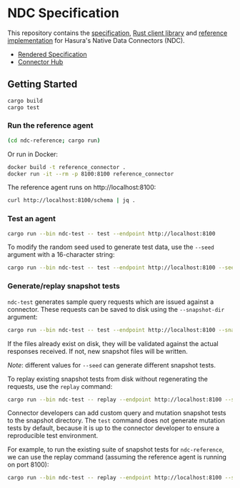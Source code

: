 # NDC Specification

This repository contains the [specification](./specification), [Rust client library](./ndc-client) and [reference implementation](./ndc-reference) for Hasura's Native Data Connectors (NDC).

- [Rendered Specification](http://hasura.github.io/ndc-spec/)
- [Connector Hub](https://github.com/hasura/ndc-hub)

## Getting Started

```sh
cargo build
cargo test
```

### Run the reference agent

```sh
(cd ndc-reference; cargo run)
```

Or run in Docker:

```sh
docker build -t reference_connector .
docker run -it --rm -p 8100:8100 reference_connector
```

The reference agent runs on http://localhost:8100:

```sh
curl http://localhost:8100/schema | jq .
```

### Test an agent

```sh
cargo run --bin ndc-test -- test --endpoint http://localhost:8100
```

To modify the random seed used to generate test data, use the `--seed` argument with a 16-character string:

```sh
cargo run --bin ndc-test -- test --endpoint http://localhost:8100 --seed '1234567890123456'
```

### Generate/replay snapshot tests

`ndc-test` generates sample query requests which are issued against a connector. These requests can be saved to disk using the `--snapshot-dir` argument:

```sh
cargo run --bin ndc-test -- test --endpoint http://localhost:8100 --snapshots-dir snapshots
```

If the files already exist on disk, they will be validated against the actual responses received. If not, new snapshot files will be written.

_Note_: different values for `--seed` can generate different snapshot tests.

To replay existing snapshot tests from disk without regenerating the requests, use the `replay` command:

```sh
cargo run --bin ndc-test -- replay --endpoint http://localhost:8100 --snapshots-dir snapshots
```

Connector developers can add custom query and mutation snapshot tests to the snapshot directory. The `test` command does not generate mutation tests by default, because it is up to the connector developer to ensure a reproducible test environment.

For example, to run the existing suite of snapshot tests for `ndc-reference`, we can use the replay command (assuming the reference agent is running on port 8100):

```sh
cargo run --bin ndc-test -- replay --endpoint http://localhost:8100 --snapshots-dir ndc-reference/tests
```